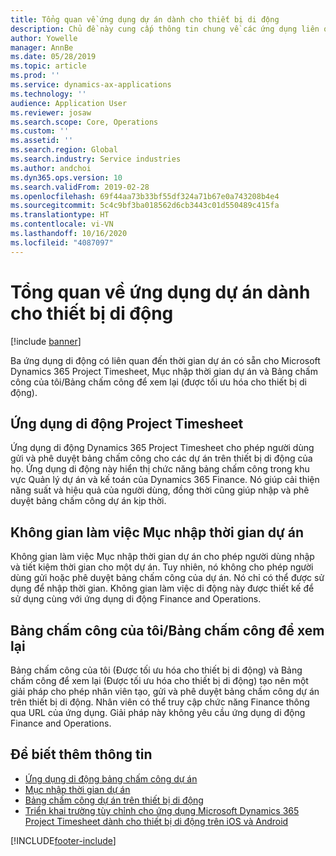 ```yaml
---
title: Tổng quan về ứng dụng dự án dành cho thiết bị di động
description: Chủ đề này cung cấp thông tin chung về các ứng dụng liên quan đến thời gian của dự án cho Microsoft Dynamics 365 Project Timesheet, Mục nhập thời gian dự án và Bảng chấm công/Bảng chấm công của tôi trên thiết bị di động.
author: Yowelle
manager: AnnBe
ms.date: 05/28/2019
ms.topic: article
ms.prod: ''
ms.service: dynamics-ax-applications
ms.technology: ''
audience: Application User
ms.reviewer: josaw
ms.search.scope: Core, Operations
ms.custom: ''
ms.assetid: ''
ms.search.region: Global
ms.search.industry: Service industries
ms.author: andchoi
ms.dyn365.ops.version: 10
ms.search.validFrom: 2019-02-28
ms.openlocfilehash: 69f44aa73b33bf55df324a71b67e0a743208b4e4
ms.sourcegitcommit: 5c4c9bf3ba018562d6cb3443c01d550489c415fa
ms.translationtype: HT
ms.contentlocale: vi-VN
ms.lasthandoff: 10/16/2020
ms.locfileid: "4087097"
---
```

# <a name="project-mobile-applications-overview"></a>Tổng quan về ứng dụng dự án dành cho thiết bị di động

[!include [banner](../includes/banner.md)]

Ba ứng dụng di động có liên quan đến thời gian dự án có sẵn cho Microsoft Dynamics 365 Project Timesheet, Mục nhập thời gian dự án và Bảng chấm công của tôi/Bảng chấm công để xem lại (được tối ưu hóa cho thiết bị di động).

## <a name="project-timesheet-mobile-app"></a>Ứng dụng di động Project Timesheet

Ứng dụng di động Dynamics 365 Project Timesheet cho phép người dùng gửi và phê duyệt bảng chấm công cho các dự án trên thiết bị di động của họ. Ứng dụng di động này hiển thị chức năng bảng chấm công trong khu vực Quản lý dự án và kế toán của Dynamics 365 Finance. Nó giúp cải thiện năng suất và hiệu quả của người dùng, đồng thời cũng giúp nhập và phê duyệt bảng chấm công dự án kịp thời.

## <a name="project-time-entry-workspace"></a>Không gian làm việc Mục nhập thời gian dự án

Không gian làm việc Mục nhập thời gian dự án cho phép người dùng nhập và tiết kiệm thời gian cho một dự án. Tuy nhiên, nó không cho phép người dùng gửi hoặc phê duyệt bảng chấm công của dự án. Nó chỉ có thể được sử dụng để nhập thời gian. Không gian làm việc di động này được thiết kế để sử dụng cùng với ứng dụng di động Finance and Operations.

## <a name="my-timesheetstimesheets-for-my-review"></a>Bảng chấm công của tôi/Bảng chấm công để xem lại

Bảng chấm công của tôi (Được tối ưu hóa cho thiết bị di động) và Bảng chấm công để xem lại (Được tối ưu hóa cho thiết bị di động) tạo nên một giải pháp cho phép nhân viên tạo, gửi và phê duyệt bảng chấm công dự án trên thiết bị di động. Nhân viên có thể truy cập chức năng Finance thông qua URL của ứng dụng. Giải pháp này không yêu cầu ứng dụng di động Finance and Operations.

## <a name="for-more-information"></a>Để biết thêm thông tin

- [Ứng dụng di động bảng chấm công dự án](project-timesheet.md)
- [Mục nhập thời gian dự án]( project-time-entry-mobile-workspace.md)
- [Bảng chấm công dự án trên thiết bị di động](Mobile-timesheets.md)
- [Triển khai trường tùy chỉnh cho ứng dụng Microsoft Dynamics 365 Project Timesheet dành cho thiết bị di động trên iOS và Android](custom-fields-mobile.md)


[!INCLUDE[footer-include](../includes/footer-banner.md)]